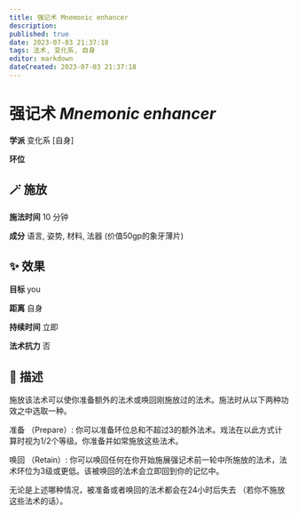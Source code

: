 ```yaml
---
title: 强记术 Mnemonic enhancer
description: 
published: true
date: 2023-07-03 21:37:18
tags: 法术, 变化系, 自身
editor: markdown
dateCreated: 2023-07-03 21:37:18
---
```


# **强记术** *Mnemonic enhancer*

**学派** 变化系 \[自身\] 

**环位** 

## 🪄 施放

**施法时间** 10 分钟

**成分** 语言, 姿势, 材料, 法器 (价值50gp的象牙薄片)

## ✨ 效果 

**目标** you 

**距离** 自身  

**持续时间** 立即 

**法术抗力** 否

## 📖 描述

施放该法术可以使你准备额外的法术或唤回刚施放过的法术。施法时从以下两种功效之中选取一种。

准备 （Prepare）: 你可以准备环位总和不超过3的额外法术。戏法在以此方式计算时视为1/2个等级。你准备并如常施放这些法术。

唤回 （Retain）: 你可以唤回任何在你开始施展强记术前一轮中所施放的法术，法术环位为3级或更低。该被唤回的法术会立即回到你的记忆中。

无论是上述哪种情况，被准备或者唤回的法术都会在24小时后失去 （若你不施放这些法术的话）。
    